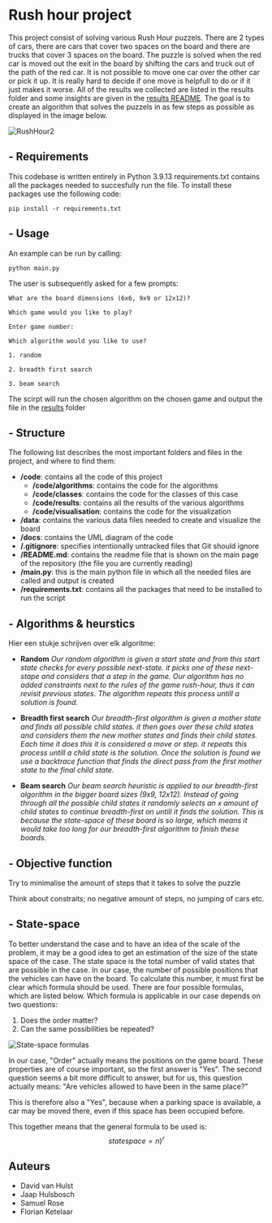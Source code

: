 # Rush hour project

This project consist of solving various Rush Hour puzzels. There are 2 types of cars, there are cars that cover two spaces on the board and there are trucks that cover 3 spaces on the board. The puzzle is solved when the red car is moved out the exit in the board by shifting the cars and truck out of the path of the red car. It is not possible to move one car over the other car or pick it up. It is really hard to decide if one move is helpfull to do or if it just makes it worse. All of the results we collected are listed in the results folder and some insights are given in the [results README](https://github.com/jaaphuls/TrafficControlBoys/blob/main/code/results/README.md). The goal is to create an algorithm that solves the puzzels in as few steps as possible as displayed in the image below.

![RushHour2](https://user-images.githubusercontent.com/98396172/211304990-5ac416e4-6c5f-41ac-90bc-79ca68478e87.jpeg)


## - Requirements

This codebase is written entirely in Python 3.9.13
requirements.txt contains all the packages needed to succesfully run the file. 
To install these packages use the following code: 

``` pip install -r requirements.txt ```


## - Usage

An example can be run by calling:

``` python main.py ```

The user is subsequently asked for a few prompts: 

``` 
What are the board dimensions (6x6, 9x9 or 12x12)?
```

``` 
Which game would you like to play?

Enter game number:
```

``` 
Which algorithm would you like to use? 

1. random

2. breadth first search

3. beam search 
```

The scirpt will run the chosen algorithm on the chosen game and output the file in the [results](https://github.com/jaaphuls/TrafficControlBoys/tree/main/code/results) folder


## - Structure

The following list describes the most important folders and files in the project, and where to find them:

- **/code**: contains all the code of this project
  - **/code/algorithms**: contains the code for the algorithms
  - **/code/classes**: contains the code for the classes of this case
  - **/code/results**: contains all the results of the various algorithms
  - **/code/visualisation**: contains the code for the visualization
- **/data**: contains the various data files needed to create and visualize the board
- **/docs**: contains the UML diagram of the code
- **/.gitignore**: specifies intentionally untracked files that Git should ignore
- **/README.md**: contains the readme file that is shown on the main page of the repository (the file you are currently reading)
- **/main.py**: this is the main python file in which all the needed files are called and output is created
- **/requirements.txt**: contains all the packages that need to be installed to run the script

## - Algorithms & heurstics

Hier een stukje schrijven over elk algoritme: 

- **Random** 
*Our random algorithm is given a start state and from this start state checks for every possible next-state. it picks one of these next-stape and considers that a step in the game. Our algorithm has no added constraints next to the rules of the game rush-hour, thus it can revisit previous states. The algorithm repeats this process untill a solution is found.*

- **Breadth first search**
*Our breadth-first algorithm is given a mother state and finds all possible child states. it then goes over these child states and considers them the new mother states and finds their child states. Each time it does this it is considered a move or step. it repeats this process untill a child state is the solution. Once the solution is found we use a backtrace function that finds the direct pass from the first mother state to the final child state.*

- **Beam search**
*Our beam search heuristic is applied to our breadth-first algorithm in the bigger board sizes (9x9, 12x12). Instead of going through all the possible child states it randomly selects an x amount of child states to continue breadth-first on untill it finds the solution. This is because the state-space of these board is so large, which means it would take too long for our breadth-first algorithm to finish these boards.*


## - Objective function

Try to minimalise the amount of steps that it takes to solve the puzzle

Think about constraits; no negative amount of steps, no jumping of cars etc. 

## - State-space

To better understand the case and to have an idea of the scale of the problem, it may be a good idea to get an estimation of the size of the state space of the case.
The state space is the total number of valid states that are possible in the case. In our case, the number of possible positions that the vehicles can have on the board. 
To calculate this number, it must first be clear which formula should be used. There are four possible formulas, which are listed below. Which formula is applicable in our case depends on two questions:

1. Does the order matter?
2. Can the same possibilities be repeated?

![State-space formulas](https://user-images.githubusercontent.com/117074945/216120687-4053e0e8-6c7a-4aa4-b5cd-e942caf0519f.png)

In our case, "Order" actually means the positions on the game board. These properties are of course important, so the first answer is "Yes". The second question seems a bit more difficult to answer, but for us, this question actually means: "Are vehicles allowed to have been in the same place?"

This is therefore also a "Yes", because when a parking space is available, a car may be moved there, even if this space has been occupied before.

This together means that the general formula to be used is: $$state space = {n)}^{r}$$

## Auteurs
- David van Hulst
- Jaap Hulsbosch
- Samuel Rose
- Florian Ketelaar
